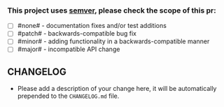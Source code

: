 ### This project uses [semver](semver.org), please check the scope of this pr:

*   [ ] #none# - documentation fixes and/or test additions
*   [ ] #patch# - backwards-compatible bug fix
*   [ ] #minor# - adding functionality in a backwards-compatible manner
*   [ ] #major# - incompatible API change

## CHANGELOG

*   Please add a description of your change here, it will be automatically prepended to the `CHANGELOG.md` file.
